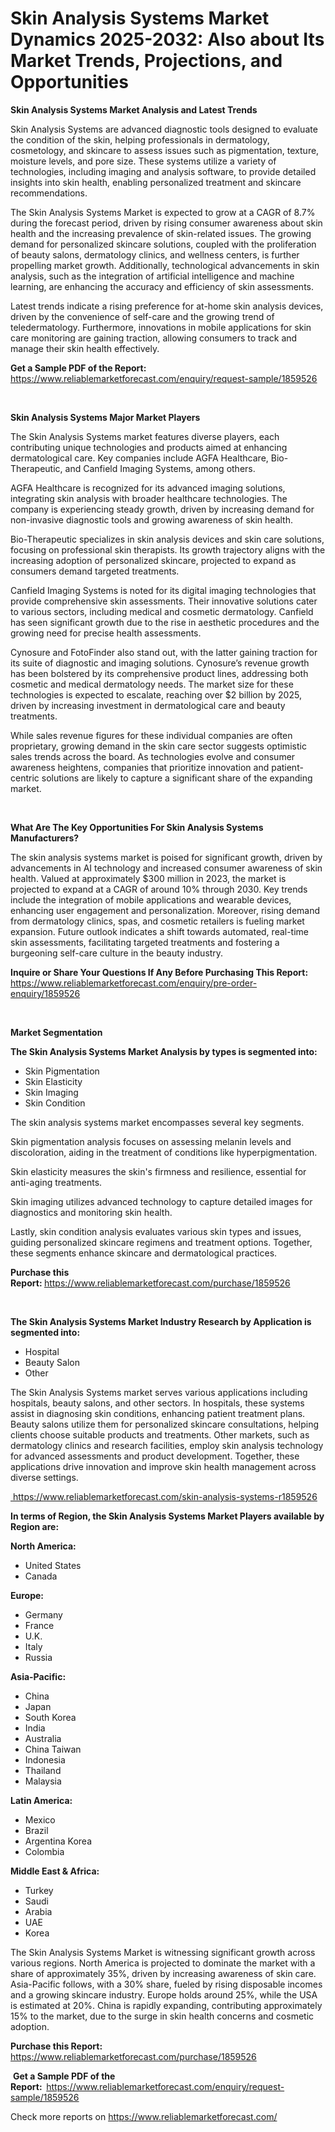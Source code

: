 <p><h1>Skin Analysis Systems Market Dynamics 2025-2032: Also about Its Market Trends, Projections, and Opportunities</h1></p><p><strong>Skin Analysis Systems Market Analysis and Latest Trends</strong></p>
<p><p>Skin Analysis Systems are advanced diagnostic tools designed to evaluate the condition of the skin, helping professionals in dermatology, cosmetology, and skincare to assess issues such as pigmentation, texture, moisture levels, and pore size. These systems utilize a variety of technologies, including imaging and analysis software, to provide detailed insights into skin health, enabling personalized treatment and skincare recommendations.</p><p>The Skin Analysis Systems Market is expected to grow at a CAGR of 8.7% during the forecast period, driven by rising consumer awareness about skin health and the increasing prevalence of skin-related issues. The growing demand for personalized skincare solutions, coupled with the proliferation of beauty salons, dermatology clinics, and wellness centers, is further propelling market growth. Additionally, technological advancements in skin analysis, such as the integration of artificial intelligence and machine learning, are enhancing the accuracy and efficiency of skin assessments.</p><p>Latest trends indicate a rising preference for at-home skin analysis devices, driven by the convenience of self-care and the growing trend of teledermatology. Furthermore, innovations in mobile applications for skin care monitoring are gaining traction, allowing consumers to track and manage their skin health effectively.</p></p>
<p><strong>Get a Sample PDF of the Report:&nbsp;</strong> <a href="https://www.reliablemarketforecast.com/enquiry/request-sample/1859526?utm_campaign=2884&utm_medium=2&utm_source=Github&utm_content=ia&utm_term=03032025&utm_id=skin-analysis-systems">https://www.reliablemarketforecast.com/enquiry/request-sample/1859526</a></p>
<p>&nbsp;</p>
<p><strong>Skin Analysis Systems Major Market Players</strong></p>
<p><p>The Skin Analysis Systems market features diverse players, each contributing unique technologies and products aimed at enhancing dermatological care. Key companies include AGFA Healthcare, Bio-Therapeutic, and Canfield Imaging Systems, among others. </p><p>AGFA Healthcare is recognized for its advanced imaging solutions, integrating skin analysis with broader healthcare technologies. The company is experiencing steady growth, driven by increasing demand for non-invasive diagnostic tools and growing awareness of skin health.</p><p>Bio-Therapeutic specializes in skin analysis devices and skin care solutions, focusing on professional skin therapists. Its growth trajectory aligns with the increasing adoption of personalized skincare, projected to expand as consumers demand targeted treatments.</p><p>Canfield Imaging Systems is noted for its digital imaging technologies that provide comprehensive skin assessments. Their innovative solutions cater to various sectors, including medical and cosmetic dermatology. Canfield has seen significant growth due to the rise in aesthetic procedures and the growing need for precise health assessments.</p><p>Cynosure and FotoFinder also stand out, with the latter gaining traction for its suite of diagnostic and imaging solutions. Cynosure’s revenue growth has been bolstered by its comprehensive product lines, addressing both cosmetic and medical dermatology needs. The market size for these technologies is expected to escalate, reaching over $2 billion by 2025, driven by increasing investment in dermatological care and beauty treatments.</p><p>While sales revenue figures for these individual companies are often proprietary, growing demand in the skin care sector suggests optimistic sales trends across the board. As technologies evolve and consumer awareness heightens, companies that prioritize innovation and patient-centric solutions are likely to capture a significant share of the expanding market.</p></p>
<p>&nbsp;</p>
<p><strong>What Are The Key Opportunities For Skin Analysis Systems Manufacturers?</strong></p>
<p><p>The skin analysis systems market is poised for significant growth, driven by advancements in AI technology and increased consumer awareness of skin health. Valued at approximately $300 million in 2023, the market is projected to expand at a CAGR of around 10% through 2030. Key trends include the integration of mobile applications and wearable devices, enhancing user engagement and personalization. Moreover, rising demand from dermatology clinics, spas, and cosmetic retailers is fueling market expansion. Future outlook indicates a shift towards automated, real-time skin assessments, facilitating targeted treatments and fostering a burgeoning self-care culture in the beauty industry.</p></p>
<p><strong>Inquire or Share Your Questions If Any Before Purchasing This Report:</strong> <a href="https://www.reliablemarketforecast.com/enquiry/pre-order-enquiry/1859526?utm_campaign=2884&utm_medium=2&utm_source=Github&utm_content=ia&utm_term=03032025&utm_id=skin-analysis-systems">https://www.reliablemarketforecast.com/enquiry/pre-order-enquiry/1859526</a></p>
<p>&nbsp;</p>
<p><strong>Market Segmentation</strong></p>
<p><strong>The Skin Analysis Systems Market Analysis by types is segmented into:</strong></p>
<p><ul><li>Skin Pigmentation</li><li>Skin Elasticity</li><li>Skin Imaging</li><li>Skin Condition</li></ul></p>
<p><p>The skin analysis systems market encompasses several key segments. </p><p>Skin pigmentation analysis focuses on assessing melanin levels and discoloration, aiding in the treatment of conditions like hyperpigmentation. </p><p>Skin elasticity measures the skin's firmness and resilience, essential for anti-aging treatments. </p><p>Skin imaging utilizes advanced technology to capture detailed images for diagnostics and monitoring skin health. </p><p>Lastly, skin condition analysis evaluates various skin types and issues, guiding personalized skincare regimens and treatment options. Together, these segments enhance skincare and dermatological practices.</p></p>
<p><strong>Purchase this Report:&nbsp;</strong><a href="https://www.reliablemarketforecast.com/purchase/1859526?utm_campaign=2884&utm_medium=2&utm_source=Github&utm_content=ia&utm_term=03032025&utm_id=skin-analysis-systems">https://www.reliablemarketforecast.com/purchase/1859526</a></p>
<p>&nbsp;</p>
<p><strong>The Skin Analysis Systems Market Industry Research by Application is segmented into:</strong></p>
<p><ul><li>Hospital</li><li>Beauty Salon</li><li>Other</li></ul></p>
<p><p>The Skin Analysis Systems market serves various applications including hospitals, beauty salons, and other sectors. In hospitals, these systems assist in diagnosing skin conditions, enhancing patient treatment plans. Beauty salons utilize them for personalized skincare consultations, helping clients choose suitable products and treatments. Other markets, such as dermatology clinics and research facilities, employ skin analysis technology for advanced assessments and product development. Together, these applications drive innovation and improve skin health management across diverse settings.</p></p>
<p><a href="https://www.reliablemarketforecast.com/skin-analysis-systems-r1859526?utm_campaign=2884&utm_medium=2&utm_source=Github&utm_content=ia&utm_term=03032025&utm_id=skin-analysis-systems">&nbsp;https://www.reliablemarketforecast.com/skin-analysis-systems-r1859526</a></p>
<p><strong>In terms of Region, the Skin Analysis Systems Market Players available by Region are:</strong></p>
<p>
    <p> <strong> North America: </strong>
        <ul>
            <li>United States</li>
            <li>Canada</li>
        </ul>
        </p> 
    <p> <strong> Europe: </strong>
        <ul>
            <li>Germany</li>
            <li>France</li>
            <li>U.K.</li>
            <li>Italy</li>
            <li>Russia</li>
        </ul>
        </p> 
    <p> <strong> Asia-Pacific: </strong>
        <ul>
            <li>China</li>
            <li>Japan</li>
            <li>South Korea</li>
            <li>India</li>
            <li>Australia</li>
            <li>China Taiwan</li>
            <li>Indonesia</li>
            <li>Thailand</li>
            <li>Malaysia</li>
        </ul>
        </p> 
    <p> <strong> Latin America: </strong>
        <ul>
            <li>Mexico</li>
            <li>Brazil</li>
            <li>Argentina Korea</li>
            <li>Colombia</li>
        </ul>
        </p> 
    <p> <strong> Middle East & Africa: </strong>
        <ul>
            <li>Turkey</li>
            <li>Saudi</li>
            <li>Arabia</li>
            <li>UAE</li>
            <li>Korea</li>
        </ul>
    </p>
    </p>
<p><p>The Skin Analysis Systems Market is witnessing significant growth across various regions. North America is projected to dominate the market with a share of approximately 35%, driven by increasing awareness of skin care. Asia-Pacific follows, with a 30% share, fueled by rising disposable incomes and a growing skincare industry. Europe holds around 25%, while the USA is estimated at 20%. China is rapidly expanding, contributing approximately 15% to the market, due to the surge in skin health concerns and cosmetic adoption.</p></p>
<p><strong>Purchase this Report: </strong><a href="https://www.reliablemarketforecast.com/purchase/1859526?utm_campaign=2884&utm_medium=2&utm_source=Github&utm_content=ia&utm_term=03032025&utm_id=skin-analysis-systems">https://www.reliablemarketforecast.com/purchase/1859526</a></p>
<p>&nbsp;<strong>Get a Sample PDF of the Report:&nbsp;&nbsp;</strong><a href="https://www.reliablemarketforecast.com/enquiry/request-sample/1859526?utm_campaign=2884&utm_medium=2&utm_source=Github&utm_content=ia&utm_term=03032025&utm_id=skin-analysis-systems">https://www.reliablemarketforecast.com/enquiry/request-sample/1859526</a></p>
<p><strong></strong></p>
<p>Check more reports on <a href="https://www.reliablemarketforecast.com/?utm_campaign=2884&utm_medium=2&utm_source=Github&utm_content=ia&utm_term=03032025&utm_id=skin-analysis-systems">https://www.reliablemarketforecast.com/</a></p>